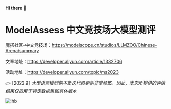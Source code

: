  
**Hi there** :wave: 

# ModelAssess 中文竞技场大模型测评
魔搭社区-中文竞技场：https://modelscope.cn/studios/LLMZOO/Chinese-Arena/summary

文章地址：https://developer.aliyun.com/article/1332706

活动地址：https://developer.aliyun.com/topic/ms2023


:point_right: [2023.9] *大型语言模型的不断迭代和更新非常频繁。因此，本次所提供的评估结果仅适用于特定数据集和具体版本*


![lhb](https://github.com/meichao123/ModelAssess/assets/29699988/02830cc0-fe09-45ff-ad8f-3eefabfafb47)
